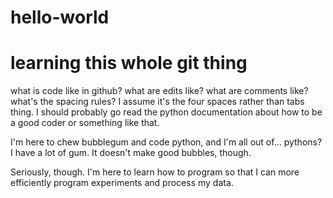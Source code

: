 # hello-world
learning this whole git thing
====
what is code like in github? what are edits like? what are comments like? what's the spacing rules?
    I assume it's the four spaces rather than tabs thing. I should probably go read the python documentation about how to be a good coder or something like that. 

I'm here to chew bubblegum and code python, and I'm all out of... pythons? I have a lot of gum. It doesn't make good bubbles, though.

Seriously, though. I'm here to learn how to program so that I can more efficiently program experiments and process my data.
